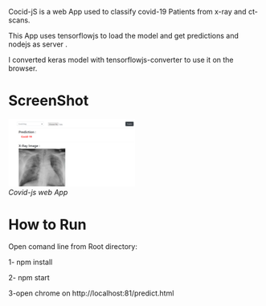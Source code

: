 Cocid-jS is a web App used to classify covid-19 Patients from x-ray and ct-scans.

This App uses tensorflowjs to load the model and get predictions and nodejs as server .

I converted keras model with tensorflowjs-converter to use it on the browser.

# ScreenShot

<p>
	<img src="assets/predict.png" alt="photo not available" width="50%" height="50%">
	<br>
	<em>Covid-js web App</em>
</p>

# How to Run

Open comand line from Root directory:

1- npm install

2- npm start

3-open chrome on http://localhost:81/predict.html